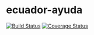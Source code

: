 # ecuador-ayuda
[![Build Status](https://secure.travis-ci.org/bernix01/ecuador-ayuda.png?branch=master)](https://travis-ci.org/bernix01/ecuador-ayuda)
[![Coverage Status](https://coveralls.io/repos/bernix01/ecuador-ayuda/badge.svg?branch=master)](https://coveralls.io/r/bernix01/ecuador-ayuda/?branch=master)
